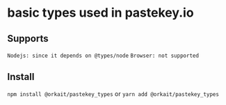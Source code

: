 #  basic types used in pastekey.io


## Supports
```Nodejs: since it depends on @types/node```
```Browser: not supported```


## Install
```npm install @orkait/pastekey_types```
or
```yarn add @orkait/pastekey_types```

